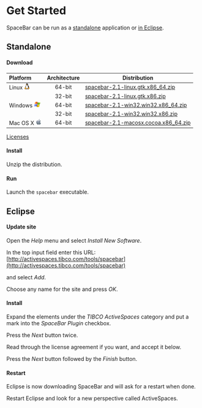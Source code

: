 # Get Started

SpaceBar can be run as a [standalone](#standalone) application or [in Eclipse](#eclipse). 

## <a name="standalone" />Standalone

#### Download

|Platform                              |Architecture|Distribution                                                                                                                                   |
|:-------------------------------------|:----------:|-----------------------------------------------------------------------------------------------------------------------------------|
|Linux ![Linux](images/linux.png)   |64-bit      |<a target="_blank" href="http://activespaces.tibco.com/tools/spacebar/spacebar-2.1-linux.gtk.x86_64.zip" class="btn btn-primary btn-small">spacebar-2.1-linux.gtk.x86_64.zip</a>      |
|                                      |32-bit      |<a target="_blank" href="http://activespaces.tibco.com/tools/spacebar/spacebar-2.1-linux.gtk.x86.zip"    class="btn btn-primary btn-small">spacebar-2.1-linux.gtk.x86.zip</a>         |
|Windows ![Windows](images/windows.png)|64-bit|<a target="_blank" href="http://activespaces.tibco.com/tools/spacebar/spacebar-2.1-win32.win32.x86_64.zip" class="btn btn-primary btn-small">spacebar-2.1-win32.win32.x86_64.zip</a>  |
|                                      |32-bit      |<a target="_blank" href="http://activespaces.tibco.com/tools/spacebar/spacebar-2.1-win32.win32.x86.zip"    class="btn btn-primary btn-small">spacebar-2.1-win32.win32.x86.zip</a>     |
|Mac OS X ![Mac](images/mac.png)|64-bit      |<a target="_blank" href="http://activespaces.tibco.com/tools/spacebar/spacebar-2.1-macosx.cocoa.x86_64.zip" class="btn btn-primary btn-small">spacebar-2.1-macosx.cocoa.x86_64.zip</a>|

<a href="https://raw.githubusercontent.com/TIBCOSoftware/as-spacebar/master/LICENSE" target="_blank">Licenses</a>

#### Install

Unzip the distribution.

#### Run

Launch the `spacebar` executable.

## <a name="eclipse" />Eclipse

#### Update site

Open the *Help* menu and select *Install New Software*.

In the top input field enter this URL: [http://activespaces.tibco.com/tools/spacebar](http://activespaces.tibco.com/tools/spacebar)

and select *Add*.

Choose any name for the site and press *OK*.

#### Install

Expand the elements under the *TIBCO ActiveSpaces* category and put a mark into the *SpaceBar Plugin* checkbox.

Press the *Next* button twice.

Read through the license agreement if you want, and accept it below.

Press the *Next* button followed by the *Finish* button.

#### Restart

Eclipse is now downloading SpaceBar and will ask for a restart when done.

Restart Eclipse and look for a new perspective called ActiveSpaces.
